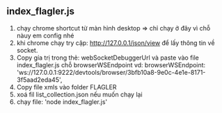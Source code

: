 ## index_flagler.js
1. chạy chrome shortcut từ màn hình desktop => chỉ chạy ở đây vì chỗ nàuy em config nhé
2. khi chrome chạy try cập: http://127.0.0.1/json/view để lấy thông tin về socket. 
3. Copy gía trị trong thẻ: webSocketDebuggerUrl và paste vào file index_flagler.js chỗ browserWSEndpoint
vd: browserWSEndpoint: 'ws://127.0.0.1:9222/devtools/browser/3bfb10a8-9e0c-4e1e-8171-3f5aad2eda45',
4. Copy file xmls vào folder FLAGLER
5. xoá fil list_collection.json nếu muốn chạy lại
6. chạy file: 'node index_flagler.js'